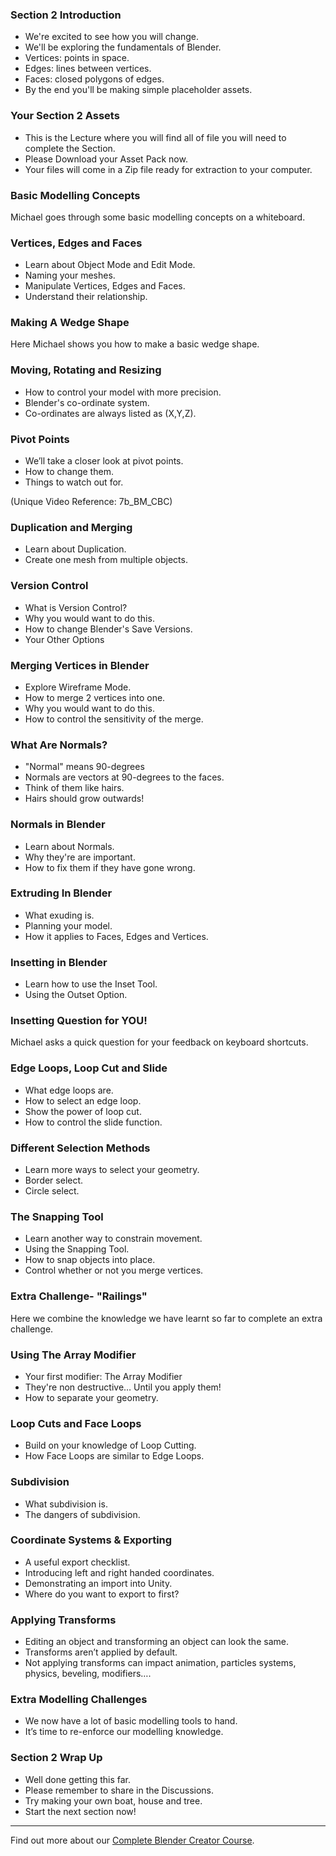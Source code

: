 ### Section 2 Introduction ###

+ We're excited to see how you will change.
+ We'll be exploring the fundamentals of Blender.
+ Vertices: points in space.
+ Edges: lines between vertices.
+ Faces: closed polygons of edges.
+ By the end you'll be making simple placeholder assets.

### Your Section 2 Assets ###

+ This is the Lecture where you will find all of file you will need to complete the Section.
+ Please Download your Asset Pack now.
+ Your files will come in a Zip file ready for extraction to your computer.

### Basic Modelling Concepts ###

Michael goes through some basic modelling concepts on a whiteboard.

### Vertices, Edges and Faces ###

+ Learn about Object Mode and Edit Mode.
+ Naming your meshes.
+ Manipulate Vertices, Edges and Faces.
+ Understand their relationship.

### Making A Wedge Shape ###

Here Michael shows you how to make a basic wedge shape.

### Moving, Rotating and Resizing ###

+ How to control your model with more precision.
+ Blender's co-ordinate system.
+ Co-ordinates are always listed as (X,Y,Z).

### Pivot Points ###

+ We’ll take a closer look at pivot points.
+ How to change them.
+ Things to watch out for.

(Unique Video Reference: 7b_BM_CBC)

### Duplication and Merging ###

+ Learn about Duplication.
+ Create one mesh from multiple objects.

### Version Control ###

+ What is Version Control?
+ Why you would want to do this.
+ How to change Blender's Save Versions.
+ Your Other Options

### Merging Vertices in Blender ###

+ Explore Wireframe Mode.
+ How to merge 2 vertices into one.
+ Why you would want to do this.
+ How to control the sensitivity of the merge.

### What Are Normals? ###

+ "Normal" means 90-degrees
+ Normals are vectors at 90-degrees to the faces.
+ Think of them like hairs.
+ Hairs should grow outwards!

### Normals in Blender ###

+ Learn about Normals.
+ Why they're are important.
+ How to fix them if they have gone wrong.

### Extruding In Blender ###

+ What exuding is.
+ Planning your model.
+ How it applies to Faces, Edges and Vertices.

### Insetting in Blender ###

+ Learn how to use the Inset Tool.
+ Using the Outset Option.

### Insetting Question for YOU! ###

Michael asks a quick question for your feedback on keyboard shortcuts.

### Edge Loops, Loop Cut and Slide ###

+ What edge loops are.
+ How to select an edge loop.
+ Show the power of loop cut.
+ How to control the slide function.

### Different Selection Methods ###

+ Learn more ways to select your geometry.
+ Border select.
+ Circle select.

### The Snapping Tool ###

+ Learn another way to constrain movement.
+ Using the Snapping Tool.
+ How to snap objects into place.
+ Control whether or not you merge vertices.

### Extra Challenge- "Railings" ###

Here we combine the knowledge we have learnt so far to complete an extra
challenge.

### Using The Array Modifier ###

+ Your first modifier: The Array Modifier
+ They're non destructive… Until you apply them!
+ How to separate your geometry.

### Loop Cuts and Face Loops ###

+ Build on your knowledge of Loop Cutting.
+ How Face Loops are similar to Edge Loops.

### Subdivision ###

+ What subdivision is.
+ The dangers of subdivision.

### Coordinate Systems & Exporting ###

+ A useful export checklist.
+ Introducing left and right handed coordinates.
+ Demonstrating an import into Unity.
+ Where do you want to export to first?

### Applying Transforms ###

+ Editing an object and transforming an object can look the same.
+ Transforms aren’t applied by default.
+ Not applying transforms can impact animation, particles systems, physics,
beveling, modifiers….

### Extra Modelling Challenges ###

+ We now have a lot of basic modelling tools to hand.
+ It’s time to re-enforce our modelling knowledge.

### Section 2 Wrap Up ###

+ Well done getting this far.
+ Please remember to share in the Discussions.
+ Try making your own boat, house and tree.
+ Start the next section now!

---
Find out more about our [Complete Blender Creator Course](https://www.udemy.com/blendertutorial/?couponCode=GitHubDiscount).
